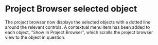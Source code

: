 # Project Browser selected object
The project browser now displays the selected objects with a dotted 
line around the relevant controls. A contextual menu item has been added
to each object, "Show In Project Browser", which scrolls the project
browser view to the object in question.